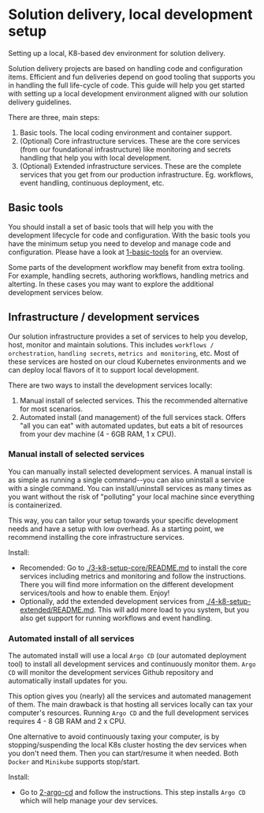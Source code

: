 # Solution delivery, local development setup

Setting up a local, K8-based dev environment for solution delivery.

Solution delivery projects are based on handling code and configuration items. Efficient and fun deliveries depend on good tooling that supports you in handling the full life-cycle of code. This guide will help you get started with setting up a local development environment aligned with our solution delivery guidelines.

There are three, main steps:
1. Basic tools. The local coding environment and container support.
2. (Optional) Core infrastructure services. These are the core services (from our foundational infrastructure) like monitoring and secrets handling that help you with local development.
3. (Optional) Extended infrastructure services. These are the complete services that you get from our production infrastructure. Eg. workflows, event handling, continuous deployment, etc.

## Basic tools

You should install a set of basic tools that will help you with the development lifecycle for code and configuration. With the basic tools you have the minimum setup you need to develop and manage code and configuration. Please have a look at [1-basic-tools](1-basic-tools/README.md) for an overview.

Some parts of the development workflow may benefit from extra tooling. For example, handling secrets, authoring workflows, handling metrics and alterting. In these cases you may want to explore the additional development services below.

## Infrastructure / development services

Our solution infrastructure provides a set of services to help you develop, host, monitor and maintain solutions. This includes `workflows / orchestration`, `handling secrets`, `metrics and monitoring`, etc. Most of these services are hosted on our cloud Kubernetes environments and we can deploy local flavors of it to support local development.

There are two ways to install the development services locally:
1. Manual install of selected services. This the recommended alternative for most scenarios.
2. Automated install (and management) of the full services stack. Offers "all you can eat" with automated updates, but eats a bit of resources from your dev machine (4 - 6GB RAM, 1 x CPU).

### Manual install of selected services

You can manually install selected development services. A manual install is as simple as running a single command--you can also uninstall a service with a single command. You can install/uninstall services as many times as you want without the risk of "polluting" your local machine since everything is containerized.

This way, you can tailor your setup towards your specific development needs and have a setup with low overhead. As a starting point, we recommend installing the core infrastructure services.

Install:
- Recomended: Go to [./3-k8-setup-core/README.md](./3-k8-setup-core/README.md) to install the core services including metrics and monitoring and follow the instructions. There you will find more information on the different development services/tools and how to enable them. Enjoy!
- Optionally, add the extended development services from [./4-k8-setup-extended/README.md](./4-k8-setup-extended/README.md). This will add more load to you system, but you also get support for running workflows and event handling.

### Automated install of all services

The automated install will use a local `Argo CD` (our automated deployment tool) to install all development services and continuously monitor them. `Argo CD` will monitor the development services Github repository and automatically install updates for you. 

This option gives you (nearly) all the services and automated management of them. The main drawback is that hosting all services locally can tax your computer's resources. Running `Argo CD` and the full development services requires 4 - 8 GB RAM and 2 x CPU.

One alternative to avoid continuously taxing your computer, is by stopping/suspending the local K8s cluster hosting the dev services when you don't need them. Then you can start/resume it when needed. Both `Docker` and `Minikube` supports stop/start.

Install:
- Go to [2-argo-cd](2-argo-cd/README.md) and follow the instructions. This step installs `Argo CD` which will help manage your dev services.